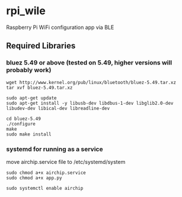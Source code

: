 # rpi_wile
Raspberry Pi WiFi configuration app via BLE


## Required Libraries

### bluez 5.49 or above (tested on 5.49, higher versions will probably work)

```
wget http://www.kernel.org/pub/linux/bluetooth/bluez-5.49.tar.xz
tar xvf bluez-5.49.tar.xz
```
```
sudo apt-get update
sudo apt-get install -y libusb-dev libdbus-1-dev libglib2.0-dev libudev-dev libical-dev libreadline-dev
```
```
cd bluez-5.49
./configure
make
sudo make install
```
### systemd for running as a service

move airchip.service file to /etc/systemd/system

```
sudo chmod a+x airchip.service
sudo chmod a+x app.py
```

```
sudo systemctl enable airchip
```
